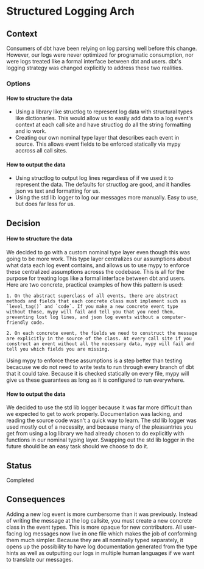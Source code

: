 # Structured Logging Arch

## Context
Consumers of dbt have been relying on log parsing well before this change. However, our logs were never optimized for programatic consumption, nor were logs treated like a formal interface between dbt and users. dbt's logging strategy was changed explicitly to address these two realities.

### Options
#### How to structure the data
- Using a library like structlog to represent log data with structural types like dictionaries. This would allow us to easily add data to a log event's context at each call site and have structlog do all the string formatting and io work.
- Creating our own nominal type layer that describes each event in source. This allows event fields to be enforced statically via mypy accross all call sites.

#### How to output the data
- Using structlog to output log lines regardless of if we used it to represent the data. The defaults for structlog are good, and it handles json vs text and formatting for us.
- Using the std lib logger to log our messages more manually. Easy to use, but does far less for us.

## Decision
#### How to structure the data
We decided to go with a custom nominal type layer even though this was going to be more work. This type layer centralizes our assumptions about what data each log event contains, and allows us to use mypy to enforce these centralized assumptions acrosss the codebase. This is all for the purpose for treating logs like a formal interface between dbt and users. Here are two concrete, practical examples of how this pattern is used:

    1. On the abstract superclass of all events, there are abstract methods and fields that each concrete class must implement such as `level_tag()` and `code`. If you make a new concrete event type without those, mypy will fail and tell you that you need them, preventing lost log lines, and json log events without a computer-friendly code.

    2. On each concrete event, the fields we need to construct the message are explicitly in the source of the class. At every call site if you construct an event without all the necessary data, mypy will fail and tell you which fields you are missing.

Using mypy to enforce these assumptions is a step better than testing becacuse we do not need to write tests to run through every branch of dbt that it could take. Because it is checked statically on every file, mypy will give us these guarantees as long as it is configured to run everywhere.

#### How to output the data
We decided to use the std lib logger because it was far more difficult than we expected to get to work properly. Documentation was lacking, and reading the source code wasn't a quick way to learn. The std lib logger was used mostly out of a necessity, and because many of the pleasantries you get from using a log library we had already chosen to do explicitly with functions in our nominal typing layer. Swapping out the std lib logger in the future should be an easy task should we choose to do it.

## Status
Completed

## Consequences 
Adding a new log event is more cumbersome than it was previously. Instead of writing the message at the log callsite, you must create a new concrete class in the event types. This is more opaque for new contributors. All user-facing log messages now live in one file which makes the job of conforming them much simpler. Because they are all nominally typed separately, it opens up the possibility to have log documentation generated from the type hints as well as outputting our logs in multiple human languages if we want to translate our messages.

